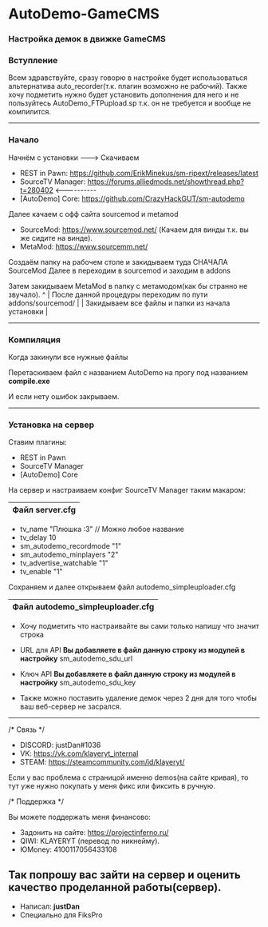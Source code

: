 # AutoDemo-GameCMS
<h3>Настройка демок в движке GameCMS</h3>

<h3>Вступление</h3>

Всем здравствуйте, сразу говорю в настройке будет использоваться альтернатива auto_recorder(т.к. плагин возможно не рабочий).
Также хочу подметить нужно будет установить дополнения для него и не пользуйтесь AutoDemo_FTPupload.sp т.к. он не требуется и вообще не компилится.

------------------------------------------------------------------------------------------------------------------------------------------------------

<h3>Начало</h3>

Начнём с установки ---> Скачиваем

- REST in Pawn: https://github.com/ErikMinekus/sm-ripext/releases/latest
- SourceTV Manager: https://forums.alliedmods.net/showthread.php?t=280402       <----------
- [AutoDemo] Core: https://github.com/CrazyHackGUT/sm-autodemo

Далее качаем с офф сайта sourcemod и metamod

- SourceMod: https://www.sourcemod.net/ (Качаем для винды т.к. вы же сидите на винде).
- MetaMod: https://www.sourcemm.net/

Создаём папку на рабочем столе и закидываем туда СНАЧАЛА SourceMod Далее в переходим в sourcemod и заходим в addons

Затем закидываем MetaMod в папку с метамодом(как бы странно не звучало).                  ^
                                                                                          |
После данной процедуры переходим по пути addons/sourcemod/                                |
                                                                                          |
Закидываем все файлы и папки из начала установки                                          |

-------------------------------------------------------------------------------------------------------------------------------------------------------

<h3>Компиляция</h3>

Когда закинули все нужные файлы

Перетаскиваем файл с названием AutoDemo на прогу под названием <b>compile.exe</b>

И если нету ошибок закрываем.

--------------------------------------------------------------------------------------------------------------------------------------------------------

<h3>Установка на сервер</h3>

Ставим плагины:

- REST in Pawn
- SourceTV Manager
- [AutoDemo] Core

На сервер и настраиваем конфиг SourceTV Manager таким макаром:

|Файл server.cfg|
|---------------|
- tv_name "Плюшка :3" // Можно любое название
- tv_delay 10
- sm_autodemo_recordmode "1"
- sm_autodemo_minplayers "2"
- tv_advertise_watchable "1"
- tv_enable "1"

Сохраняем и далее открываем файл autodemo_simpleuploader.cfg

|Файл autodemo_simpleuploader.cfg|
|--------------------------------|

- Хочу подметить что настраивайте вы сами только напишу что значит строка

- URL для API <b>Вы добавляете в файл данную строку из модулей в настройку</b> sm_autodemo_sdu_url

- Ключ API <b>Вы добавляете в файл данную строку из модулей в настройку</b> sm_autodemo_sdu_key

- Также можно поставить удаление демок через 2 дня для того чтобы ваш веб-сервер не засрался.

----------------------------------------------------------------------------------------------------------------------------------------------

/* Связь */

- DISCORD: justDan#1036
- VK: https://vk.com/klayeryt_internal
- STEAM: https://steamcommunity.com/id/klayeryt/

Если у вас проблема с страницой именно demos(на сайте кривая), то тут уже нужно покупать у меня фикс или фиксить в ручную.

/* Поддержка */

Вы можете поддержать меня финансово:

- Задонить на сайте: https://projectinferno.ru/
- QIWI: KLAYERYT (перевод по никнейму).
- ЮMoney: 4100117056433108

Так попрошу вас зайти на сервер и оценить качество проделанной работы(сервер).
-----------------------------------------------------------------------------------------------------------------------------------------------

- Написал: <b>justDan</b>
- Специально для FiksPro 
